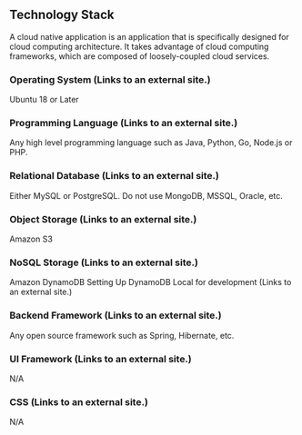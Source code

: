 ## Technology Stack
A cloud native application is an application that is specifically designed for cloud computing architecture. It takes advantage of cloud computing frameworks, which are composed of loosely-coupled cloud services.

### Operating System (Links to an external site.)
Ubuntu 18 or Later
### Programming Language (Links to an external site.)
Any high level programming language such as Java, Python, Go, Node.js or PHP.
### Relational Database (Links to an external site.)
Either MySQL or PostgreSQL. Do not use MongoDB, MSSQL, Oracle, etc.
### Object Storage (Links to an external site.)
Amazon S3
### NoSQL Storage (Links to an external site.)
Amazon DynamoDB
Setting Up DynamoDB Local for development (Links to an external site.)
### Backend Framework (Links to an external site.)
Any open source framework such as Spring, Hibernate, etc.
### UI Framework (Links to an external site.)
N/A
### CSS (Links to an external site.)
N/A